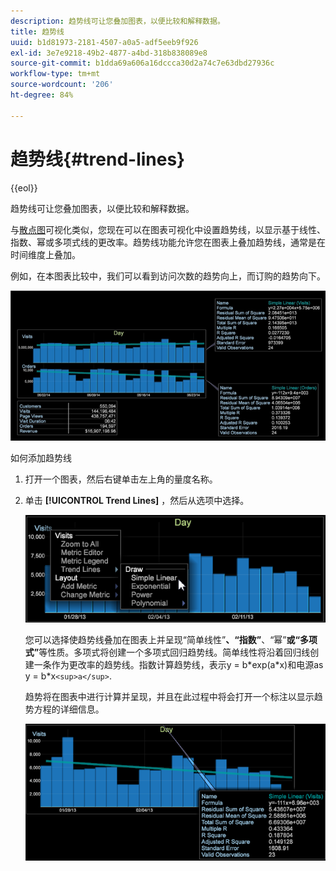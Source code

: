 ```yaml
---
description: 趋势线可让您叠加图表，以便比较和解释数据。
title: 趋势线
uuid: b1d81973-2181-4507-a0a5-adf5eeb9f926
exl-id: 3e7e9218-49b2-4877-a4bd-318b838089e8
source-git-commit: b1dda69a606a16dccca30d2a74c7e63dbd27936c
workflow-type: tm+mt
source-wordcount: '206'
ht-degree: 84%

---
```


# 趋势线{#trend-lines}

{{eol}}

趋势线可让您叠加图表，以便比较和解释数据。

与[散点图](https://experienceleague.adobe.com/docs/data-workbench/using/client/analysis-visualizations/c-scat-plots.html)可视化类似，您现在可以在图表可视化中设置趋势线，以显示基于线性、指数、幂或多项式线的更改率。趋势线功能允许您在图表上叠加趋势线，通常是在时间维度上叠加。

例如，在本图表比较中，我们可以看到访问次数的趋势向上，而订购的趋势向下。

![](assets/trend_line.png)

如何添加趋势线

1. 打开一个图表，然后右键单击左上角的量度名称。
1. 单击 **[!UICONTROL Trend Lines]** ，然后从选项中选择。

   ![](assets/trend_line_graph.png)

   您可以选择使趋势线叠加在图表上并呈现“简单线性”****、“指数”****、“幂”****&#x200B;或“多项式”****&#x200B;等性质。多项式将创建一个多项式回归趋势线。简单线性将沿着回归线创建一条作为更改率的趋势线。指数计算趋势线，表示y = b&#42;exp(a&#42;x)和电源as y = b&#42;x`<sup>a</sup>`.

   趋势将在图表中进行计算并呈现，并且在此过程中将会打开一个标注以显示趋势方程的详细信息。

   ![](assets/trend_line_detail.png)
